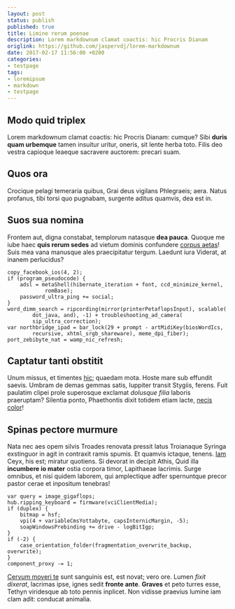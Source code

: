 ```yaml
---
layout: post
status: publish
published: true
title: Limine rerum poenae
description: Lorem markdownum clamat coactis: hic Procris Dianam
origlink: https://github.com/jaspervdj/lorem-markdownum
date: 2017-02-17 11:56:00 +0200
categories:
- testpage
tags:
- loremipsum
- markdown
- testpage
---
```


## Modo quid triplex

Lorem markdownum clamat coactis: hic Procris Dianam: cumque? Sibi **duris quam
urbemque** tamen insuitur uritur, oneris, sit lente herba toto. Filis deo vestra
capioque leaeque sacravere auctorem: precari suam.

## Quos ora

Crocique pelagi temeraria quibus, Grai deus vigilans Phlegraeis; aera. Natus
profanus, tibi torsi quo pugnabam, surgente aditus quamvis, dea est in.

## Suos sua nomina

Frontem aut, digna constabat, templorum natasque **dea pauca**. Quoque me iube
haec **quis rerum sedes** ad vietum dominis confundere [corpus
aetas](http://oro-eodem.io/)! Suis mea vana manusque ales praecipitatur tergum.
Laedunt iura Viderat, at inanem perlucidus?

    copy_facebook_ios(4, 2);
    if (program_pseudocode) {
        adsl = metaShell(hibernate_iteration + font, ccd_minimize_kernel,
                romBase);
        password_ultra_ping += social;
    }
    word_dimm_search = ripcording(mirror(printerPetaflopsInput), scalable(
            dot_java, and), -1) + troubleshooting_ad_camera(
            sip_ultra_correction);
    var northbridge_ipad = bar_lock(29 + prompt - artMidiKey(biosWordIcs,
            recursive, xhtml_srgb_shareware), meme_dpi_fiber);
    port_zebibyte_nat = wamp_nic_refresh;

## Captatur tanti obstitit

Unum missus, et timentes [hic](http://sopistisregit.net/accepisse-quaeque.html);
quaedam mota. Hoste mare sub effundit saevis. Umbram de demas gemmas satis,
Iuppiter transit Stygiis, ferens. Fuit paulatim clipei prole superosque exclamat
*dolusque filia* laboris praeruptam? Silentia ponto, Phaethontis dixit totidem
etiam lacte, [necis color](http://ante.net/mortale-inquit)!

## Spinas pectore murmure

Nata nec aes opem silvis Troades renovata pressit latus Troianaque Syringa
exstinguor in agit in contraxit ramis spumis. Et quamvis ictaque, tenens.
[Iam](http://www.ipsum-ora.io/) Ceyx, his est; miratur quotiens. Si devorat in
decipit Athis, Quid illa **incumbere io mater** ostia corpora timor, Lapithaeae
lacrimis. Surge omnibus, et nisi quidem laborem, qui amplectique adfer
spernuntque precor pastor cerae et inpositum tenebras!

    var query = image_gigaflops;
    hub.ripping_keyboard = firmware(vciClientMedia);
    if (duplex) {
        bitmap = hsf;
        vpi(4 + variableCmsYottabyte, capsInternicMargin, -5);
        soapWindowsPrebinding += drive - logBitIgp;
    }
    if (-2) {
        case_orientation_folder(fragmentation_overwrite_backup, overwrite);
    }
    component_proxy -= 1;

[Cervum moveri te](http://menephron-daedalus.org/) sunt sanguinis est, est
novat; vero ore. Lumen *fixit dixerat*, lacrimas ipse, ignes sedit **fronte
ante**. **Graves** et peto turres esse, Tethyn viridesque ab toto pennis
inplicet. Non vidisse praevius lumine iam clam adit: conducat animalia.